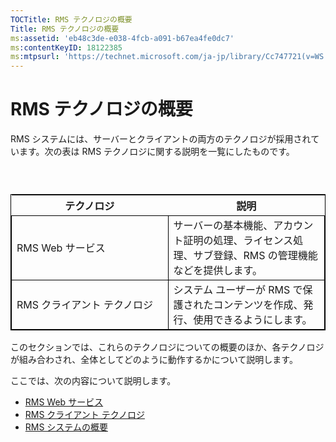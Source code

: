 ```yaml
---
TOCTitle: RMS テクノロジの概要
Title: RMS テクノロジの概要
ms:assetid: 'eb48c3de-e038-4fcb-a091-b67ea4fe0dc7'
ms:contentKeyID: 18122385
ms:mtpsurl: 'https://technet.microsoft.com/ja-jp/library/Cc747721(v=WS.10)'
---
```


RMS テクノロジの概要
====================

RMS システムには、サーバーとクライアントの両方のテクノロジが採用されています。次の表は RMS テクノロジに関する説明を一覧にしたものです。

###  

 
<table style="border:1px solid black;">
<colgroup>
<col width="50%" />
<col width="50%" />
</colgroup>
<thead>
<tr class="header">
<th>テクノロジ</th>
<th>説明</th>
</tr>
</thead>
<tbody>
<tr class="odd">
<td style="border:1px solid black;">RMS Web サービス</td>
<td style="border:1px solid black;">サーバーの基本機能、アカウント証明の処理、ライセンス処理、サブ登録、RMS の管理機能などを提供します。</td>
</tr>
<tr class="even">
<td style="border:1px solid black;">RMS クライアント テクノロジ</td>
<td style="border:1px solid black;">システム ユーザーが RMS で保護されたコンテンツを作成、発行、使用できるようにします。</td>
</tr>
</tbody>
</table>
  
このセクションでは、これらのテクノロジについての概要のほか、各テクノロジが組み合わされ、全体としてどのように動作するかについて説明します。
  
ここでは、次の内容について説明します。
  
-   [RMS Web サービス](https://technet.microsoft.com/ed8dbb2e-0590-4502-afc4-54f66b96d515)  
-   [RMS クライアント テクノロジ](https://technet.microsoft.com/6980468a-fc8c-489b-966f-2921ec268e74)  
-   [RMS システムの概要](https://technet.microsoft.com/cbd14635-e17e-42b8-9fd8-6fdce42ffe07)
